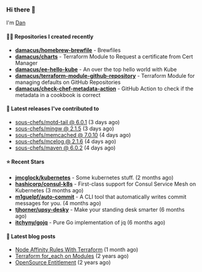 

### Hi there 👋

I'm [Dan](https://medium.com/@dan.m.webb)

#### 👨‍💻 Repositories I created recently
- **[damacus/homebrew-brewfile](https://github.com/damacus/homebrew-brewfile)** - Brewfiles
- **[damacus/charts](https://github.com/damacus/charts)** - Terraform Module to Request a certificate from Cert Manager
- **[damacus/ee-hello-kube](https://github.com/damacus/ee-hello-kube)** - An over the top hello world with Kube
- **[damacus/terraform-module-github-repository](https://github.com/damacus/terraform-module-github-repository)** - Terraform Module for managing defaults on GitHub Repositories
- **[damacus/check-chef-metadata-action](https://github.com/damacus/check-chef-metadata-action)** - GitHub Action to check if the metadata in a cookbook is correct

#### 🚀 Latest releases I've contributed to


- [sous-chefs/motd-tail @ 6.0.1](https://github.com/sous-chefs/motd-tail/releases/tag/6.0.1) (3 days ago)
- [sous-chefs/mingw @ 2.1.5](https://github.com/sous-chefs/mingw/releases/tag/2.1.5) (3 days ago)
- [sous-chefs/memcached @ 7.0.10](https://github.com/sous-chefs/memcached/releases/tag/7.0.10) (4 days ago)
- [sous-chefs/mcelog @ 2.1.6](https://github.com/sous-chefs/mcelog/releases/tag/2.1.6) (4 days ago)
- [sous-chefs/maven @ 6.0.2](https://github.com/sous-chefs/maven/releases/tag/6.0.2) (4 days ago)

#### ⭐ Recent Stars


- **[jmcglock/kubernetes](https://github.com/jmcglock/kubernetes)** - Some kubernetes stuff. (2 months ago)
- **[hashicorp/consul-k8s](https://github.com/hashicorp/consul-k8s)** - First-class support for Consul Service Mesh on Kubernetes (3 months ago)
- **[m1guelpf/auto-commit](https://github.com/m1guelpf/auto-commit)** - A CLI tool that automatically writes commit messages for you. (4 months ago)
- **[tjhorner/upsy-desky](https://github.com/tjhorner/upsy-desky)** - Make your standing desk smarter (6 months ago)
- **[itchyny/gojq](https://github.com/itchyny/gojq)** - Pure Go implementation of jq (6 months ago)

#### 📄 Latest blog posts
- [Node Affinity Rules With Terraform](https://awstip.com/node-affinity-rules-with-terraform-a0766e0bb1da?source=rss-bbba9c670f6e------2) (1 month ago)
- [Terraform for_each on Modules](https://medium.com/@dan.m.webb/terraform-for-each-on-modules-bcf17c97e9ff?source=rss-bbba9c670f6e------2) (2 years ago)
- [OpenSource Entitlement](https://medium.com/@dan.m.webb/opensource-entitlement-f4584a035063?source=rss-bbba9c670f6e------2) (2 years ago)
